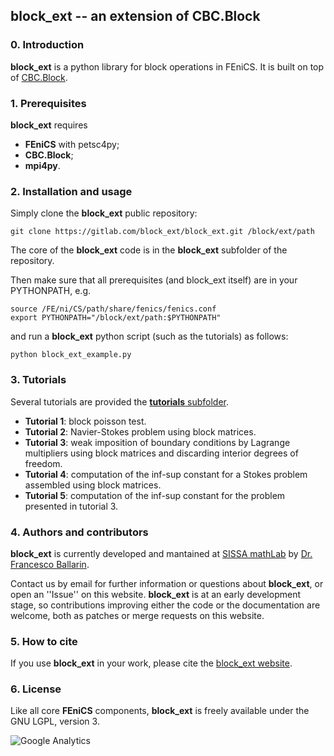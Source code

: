 ## block_ext -- an extension of CBC.Block ##

### 0. Introduction
**block_ext** is a python library for block operations in FEniCS. It is built on top of [CBC.Block](https://bitbucket.org/fenics-apps/cbc.block/). 

### 1. Prerequisites
**block_ext** requires
* **FEniCS** with petsc4py;
* **CBC.Block**;
* **mpi4py**.

### 2. Installation and usage
Simply clone the **block_ext** public repository:
```
git clone https://gitlab.com/block_ext/block_ext.git /block/ext/path
```
The core of the **block_ext** code is in the **block_ext** subfolder of the repository.

Then make sure that all prerequisites (and block_ext itself) are in your PYTHONPATH, e.g.
```
source /FE/ni/CS/path/share/fenics/fenics.conf
export PYTHONPATH="/block/ext/path:$PYTHONPATH"
```
and run a **block_ext** python script (such as the tutorials) as follows:
```
python block_ext_example.py
```

### 3. Tutorials
Several tutorials are provided the [**tutorials** subfolder](https://gitlab.com/block_ext/block_ext/tree/master/tutorials).
* **Tutorial 1**: block poisson test.
* **Tutorial 2**: Navier-Stokes problem using block matrices.
* **Tutorial 3**: weak imposition of boundary conditions by Lagrange multipliers using block matrices and discarding interior degrees of freedom.
* **Tutorial 4**: computation of the inf-sup constant for a Stokes problem assembled using block matrices.
* **Tutorial 5**: computation of the inf-sup constant for the problem presented in tutorial 3.

### 4. Authors and contributors
**block_ext** is currently developed and mantained at [SISSA mathLab](http://mathlab.sissa.it/) by [Dr. Francesco Ballarin](mailto:francesco.ballarin@sissa.it).

Contact us by email for further information or questions about **block_ext**, or open an ''Issue'' on this website. **block_ext** is at an early development stage, so contributions improving either the code or the documentation are welcome, both as patches or merge requests on this website.

### 5. How to cite
If you use **block_ext** in your work, please cite the [block_ext website](http://mathlab.sissa.it/block_ext).

### 6. License
Like all core **FEniCS** components, **block_ext** is freely available under the GNU LGPL, version 3.

![Google Analytics](https://ga-beacon.appspot.com/UA-66224794-3/block_ext/readme?pixel)
